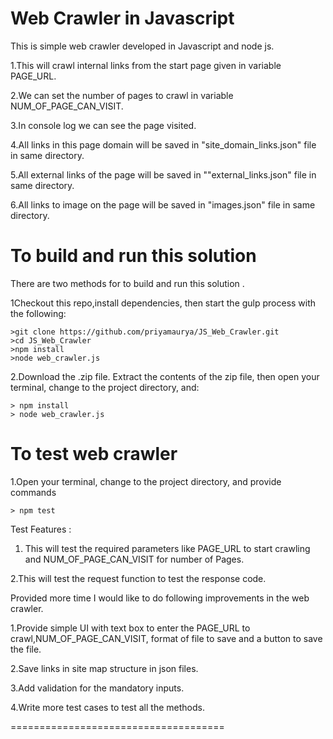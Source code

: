 Web Crawler in Javascript
===============================

This is simple web crawler developed in Javascript and node js. 

1.This will crawl internal links from the start page given in variable PAGE_URL.

2.We can set the number of pages to crawl in variable NUM_OF_PAGE_CAN_VISIT.

3.In console log we can see the page visited. 

4.All links in this page domain will be saved in "site_domain_links.json" file in same directory. 

5.All external links of the page will be saved in ""external_links.json" file in same directory.

6.All links to image on the page will be saved in "images.json" file in same directory. 


To build and run this solution
====================================================


There are two methods for to build and run this solution .

1Checkout this repo,install dependencies, then start the gulp process with the following:

    >git clone https://github.com/priyamaurya/JS_Web_Crawler.git
    >cd JS_Web_Crawler
    >npm install
    >node web_crawler.js

2.Download the .zip file. Extract the contents of the zip file, then open your terminal, change to the project directory, 
and:

    > npm install
    > node web_crawler.js
    

To test web crawler 
====================================

1.Open your terminal, change to the project directory, and provide commands

    > npm test

Test Features : 

1. This will test the required parameters like PAGE_URL to start crawling and NUM_OF_PAGE_CAN_VISIT for number of Pages.

2.This will test the request function to test the response code.



Provided more time I would like to do following improvements in the web crawler.

1.Provide simple UI with text box to enter the PAGE_URL to crawl,NUM_OF_PAGE_CAN_VISIT, format of file to save and a 
button  to save the file.

2.Save links in site map structure in json files. 

3.Add validation for the mandatory inputs. 

4.Write more test cases to test all the methods.  

=====================================
